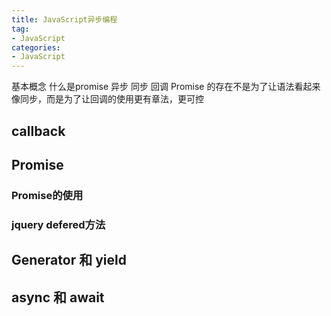 ```yaml
---
title: JavaScript异步编程
tag:
- JavaScript
categories:
- JavaScript
---
```


基本概念
什么是promise
异步 同步
回调
Promise 的存在不是为了让语法看起来像同步，而是为了让回调的使用更有章法，更可控

## callback


## Promise

### Promise的使用
### jquery defered方法

## Generator 和 yield

## async 和 await